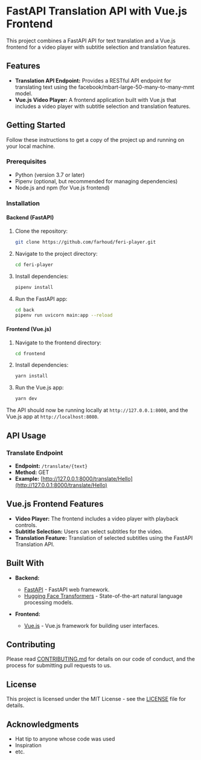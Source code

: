 # FastAPI Translation API with Vue.js Frontend

This project combines a FastAPI API for text translation and a Vue.js frontend for a video player with subtitle selection and translation features.

## Features

- **Translation API Endpoint:** Provides a RESTful API endpoint for translating text using the facebook/mbart-large-50-many-to-many-mmt model.
- **Vue.js Video Player:** A frontend application built with Vue.js that includes a video player with subtitle selection and translation features.

## Getting Started

Follow these instructions to get a copy of the project up and running on your local machine.

### Prerequisites

- Python (version 3.7 or later)
- Pipenv (optional, but recommended for managing dependencies)
- Node.js and npm (for Vue.js frontend)

### Installation

#### Backend (FastAPI)

1. Clone the repository:

    ```bash
    git clone https://github.com/farhoud/feri-player.git
    ```

2. Navigate to the project directory:

    ```bash
    cd feri-player
    ```

3. Install dependencies:

    ```bash
    pipenv install
    ```

4. Run the FastAPI app:

    ```bash
    cd back
    pipenv run uvicorn main:app --reload
    ```

#### Frontend (Vue.js)

1. Navigate to the frontend directory:

    ```bash
    cd frontend
    ```

2. Install dependencies:

    ```bash
    yarn install
    ```

3. Run the Vue.js app:

    ```bash
    yarn dev
    ```

The API should now be running locally at `http://127.0.0.1:8000`, and the Vue.js app at `http://localhost:8080`.

## API Usage

### Translate Endpoint

- **Endpoint:** `/translate/{text}`
- **Method:** GET
- **Example:** [http://127.0.0.1:8000/translate/Hello](http://127.0.0.1:8000/translate/Hello)

## Vue.js Frontend Features

- **Video Player:** The frontend includes a video player with playback controls.
- **Subtitle Selection:** Users can select subtitles for the video.
- **Translation Feature:** Translation of selected subtitles using the FastAPI Translation API.

## Built With

- **Backend:**
  - [FastAPI](https://fastapi.tiangolo.com/) - FastAPI web framework.
  - [Hugging Face Transformers](https://huggingface.co/transformers/) - State-of-the-art natural language processing models.

- **Frontend:**
  - [Vue.js](https://vuejs.org/) - Vue.js framework for building user interfaces.

## Contributing

Please read [CONTRIBUTING.md](CONTRIBUTING.md) for details on our code of conduct, and the process for submitting pull requests to us.

## License

This project is licensed under the MIT License - see the [LICENSE](LICENSE) file for details.

## Acknowledgments

- Hat tip to anyone whose code was used
- Inspiration
- etc.

